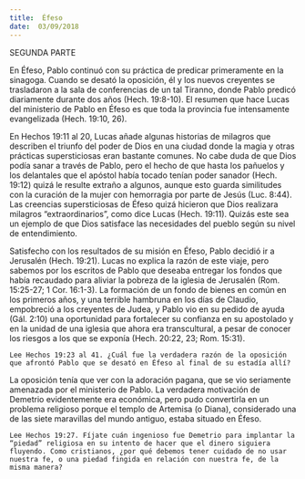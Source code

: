 ```yaml
---
title:  Éfeso
date:  03/09/2018
---
```


SEGUNDA PARTE

En Éfeso, Pablo continuó con su práctica de predicar primeramente en la sinagoga. Cuando se desató la oposición, él y los nuevos creyentes se trasladaron a la sala de conferencias de un tal Tiranno, donde Pablo predicó diariamente durante dos años (Hech. 19:8-10). El resumen que hace Lucas del ministerio de Pablo en Éfeso es que toda la provincia fue intensamente evangelizada (Hech. 19:10, 26).

En Hechos 19:11 al 20, Lucas añade algunas historias de milagros que describen el triunfo del poder de Dios en una ciudad donde la magia y otras prácticas supersticiosas eran bastante comunes. No cabe duda de que Dios podía sanar a través de Pablo, pero el hecho de que hasta los pañuelos y los delantales que el apóstol había tocado tenían poder sanador (Hech. 19:12) quizá le resulte extraño a algunos, aunque esto guarda similitudes con la curación de la mujer con hemorragia por parte de Jesús (Luc. 8:44). Las creencias supersticiosas de Éfeso quizá hicieron que Dios realizara milagros “extraordinarios”, como dice Lucas (Hech. 19:11). Quizás este sea un ejemplo de que Dios satisface las necesidades del pueblo según su nivel de entendimiento.

Satisfecho con los resultados de su misión en Éfeso, Pablo decidió ir a Jerusalén (Hech. 19:21). Lucas no explica la razón de este viaje, pero sabemos por los escritos de Pablo que deseaba entregar los fondos que había recaudado para aliviar la pobreza de la iglesia de Jerusalén (Rom. 15:25-27; 1 Cor. 16:1-3). La formación de un fondo de bienes en común en los primeros años, y una terrible hambruna en los días de Claudio, empobreció a los creyentes de Judea, y Pablo vio en su pedido de ayuda (Gál. 2:10) una oportunidad para fortalecer su confianza en su apostolado y en la unidad de una iglesia que ahora era transcultural, a pesar de conocer los riesgos a los que se exponía (Hech. 20:22, 23; Rom. 15:31).

`Lee Hechos 19:23 al 41. ¿Cuál fue la verdadera razón de la oposición que afrontó Pablo que se desató en Éfeso al final de su estadía allí?`

La oposición tenía que ver con la adoración pagana, que se vio seriamente amenazada por el ministerio de Pablo. La verdadera motivación de Demetrio evidentemente era económica, pero pudo convertirla en un problema religioso porque el templo de Artemisa (o Diana), considerado una de las siete maravillas del mundo antiguo, estaba situado en Éfeso.

`Lee Hechos 19:27. Fíjate cuán ingenioso fue Demetrio para implantar la “piedad” religiosa en su intento de hacer que el dinero siguiera fluyendo. Como cristianos, ¿por qué debemos tener cuidado de no usar nuestra fe, o una piedad fingida en relación con nuestra fe, de la misma manera?`